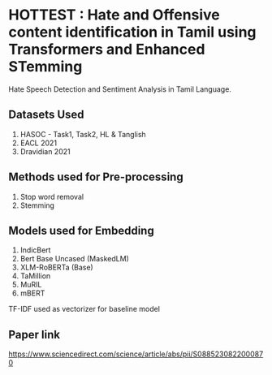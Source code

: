 # HOTTEST : Hate and Offensive content identification in Tamil using Transformers and Enhanced STemming

Hate Speech Detection and Sentiment Analysis in Tamil Language.

## Datasets Used
1. HASOC - Task1, Task2, HL & Tanglish
2. EACL 2021
3. Dravidian 2021

## Methods used for Pre-processing
1. Stop word removal
2. Stemming

## Models used for Embedding
1. IndicBert
2. Bert Base Uncased (MaskedLM)
3. XLM-RoBERTa (Base)
4. TaMillion
5. MuRIL
6. mBERT

TF-IDF used as vectorizer for baseline model

## Paper link
https://www.sciencedirect.com/science/article/abs/pii/S0885230822000870
